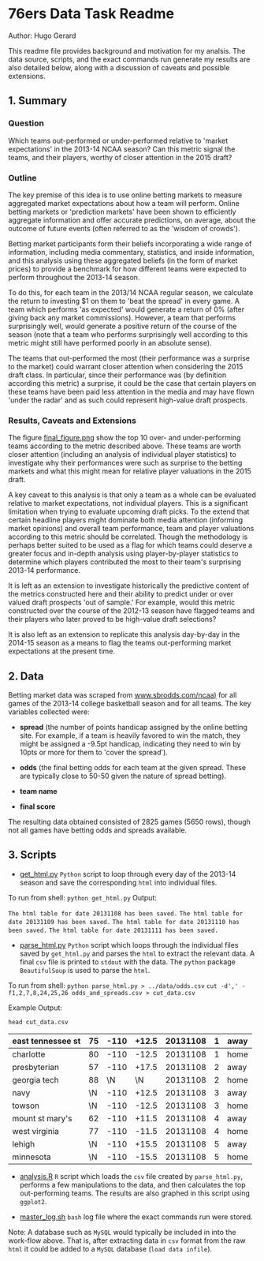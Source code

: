 # 76ers Data Task Readme #

Author: Hugo Gerard

This readme file provides background and motivation for my analsis. The data source, scripts, and the exact commands run generate my results are also detailed below, along with a discussion of caveats and possible extensions. 

## 1. Summary ##

### Question ###
Which teams out-performed or under-performed relative to 'market expectations' in the 2013-14 NCAA season? Can this metric signal the teams, and their players, worthy of closer attention in the 2015 draft?

### Outline ###
The key premise of this idea is to use online betting markets to measure aggregated market expectations about how a team will perform. Online betting markets or 'prediction markets' have been shown to efficiently aggregate information and offer accurate predictions, on average, about the outcome of future events (often referred to as the 'wisdom of crowds'). 

Betting market participants form their beliefs incorporating a wide range of information, including media commentary, statistics, and inside information, and this analysis using these aggregated beliefs (in the form of market prices) to provide a benchmark for how different teams were expected to perform throughout the 2013-14 season. 

To do this, for each team in the 2013/14 NCAA regular season, we calculate the return to investing $1 on them to 'beat the spread' in every game. A team which performs 'as expected' would generate a return of 0% (after giving back any market commissions). However, a team that performs surprisingly well, would generate a positive return of the course of the season (note that a team who performs surprisingly well according to this metric might still have performed poorly in an absolute sense). 

The teams that out-performed the most (their performance was a surprise to the market) could warrant closer attention when considering the 2015 draft class. In particular, since their performance was (by definition according this metric) a surprise, it could be the case that certain players on these teams have been paid less attention in the media and may have flown 'under the radar' and as such could represent high-value draft prospects.

### Results, Caveats and Extensions

The figure [final_figure.png](final_figure.png) show the top 10 over- and under-performing teams according to the metric described above. These teams are worth closer attention (including an analysis of individual player statistics) to investigate why their performances were such as surprise to the betting markets and what this might mean for relative player valuations in the 2015 draft.  

A key caveat to this analysis is that only a team as a whole can be evaluated relative to market expectations, not individual players. This is a significant limitation when trying to evaluate upcoming draft picks. To the extend that certain headline players might dominate both media attention (informing market opinions) and overall team performance, team and player valuations according to this metric should be correlated. Though the methodology is perhaps better suited to be used as a flag for which teams could deserve a greater focus and in-depth analysis using player-by-player statistics to determine which players contributed the most to their team's surprising 2013-14 performance. 

It is left as an extension to investigate historically the predictive content of the metrics constructed here and their ability to predict under or over valued draft prospects 'out of sample.' For example, would this metric constructed over the course of the 2012-13 season have flagged teams and their players who later proved to be high-value draft selections? 

It is also left as an extension to replicate this analysis day-by-day in the 2014-15 season as a means to flag the teams out-performing market expectations at the present time.
 

## 2. Data ##

Betting market data was scraped from [www.sbrodds.com/ncaa)](www.sbrodds.com/ncaa]) for all games of the 2013-14 college basketball season and for all teams. The key variables collected were:

- __spread__ (the number of points handicap assigned by the online betting site. For example, if a team is heavily favored to win the match, they might be assigned a -9.5pt handicap, indicating they need to win by 10pts or more for them to 'cover the spread'). 

- __odds__ (the final betting odds for each team at the given spread. These are typically close to 50-50 given the nature of spread betting). 

- __team name__
-  __final score__

The resulting data obtained consisted of 2825 games (5650 rows), though not all games have betting odds and spreads available. 

## 3. Scripts ##

- [get_html.py](web_scrape/scripts/get_html.py) `Python` script to loop through every day of the 2013-14 season and save the corresponding `html` into individual files.

To run from shell:
`python get_html.py`
Output:

```The html table for date 20131108 has been saved.```
```The html table for date 20131109 has been saved.```
```The html table for date 20131110 has been saved.```
```The html table for date 20131111 has been saved.```

- [parse_html.py](web_scrape/scripts/parse_html.py) `Python` script which loops through the individual files saved by `get_html.py` and parses the `html` to extract the relevant data. A final `csv` file is printed to `stdout` with the data. The `python` package `BeautifulSoup` is used to parse the `html`.

To run from shell:
`python parse_html.py > ../data/odds.csv`
`cut -d',' -f1,2,7,8,24,25,26 odds_and_spreads.csv > cut_data.csv`

Example Output:

```head cut_data.csv```

| east tennessee st | 75 | -110 | +12.5 | 20131108 | 1 | away |
|-------------------|----|------|-------|----------|---|------|
| charlotte         | 80 | -110 | -12.5 | 20131108 | 1 | home |
| presbyterian      | 57 | -110 | +17.5 | 20131108 | 2 | away |
| georgia tech      | 88 | \N   | \N    | 20131108 | 2 | home |
| navy              | \N | -110 | +12.5 | 20131108 | 3 | away |
| towson            | \N | -110 | -12.5 | 20131108 | 3 | home |
| mount st mary's   | 62 | -110 | +11.5 | 20131108 | 4 | away |
| west virginia     | 77 | -110 | -11.5 | 20131108 | 4 | home |
| lehigh            | \N | -110 | +15.5 | 20131108 | 5 | away |
| minnesota         | \N | -110 | -15.5 | 20131108 | 5 | home |

- [analysis.R](analysis.R) `R` script which loads the `csv` file created by `parse_html.py`, performs a few manipulations to the data, and then calculates the top out-performing teams. The results are also graphed in this script using `ggplot2`.

- [master_log.sh](web_scrape/scripts/master_log.sh) `bash` log file where the exact commands run were stored. 

Note: A database such as `MySQL` would typically be included in into the work-flow above. That is, after extracting data in `csv` format from the raw `html` it could be added to a `MySQL` database (`load data infile`). 